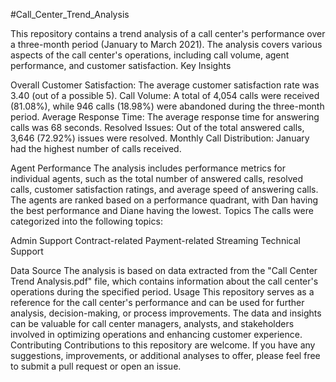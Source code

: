#Call_Center_Trend_Analysis




This repository contains a trend analysis of a call center's performance over a three-month period (January to March 2021). The analysis covers various aspects of the call center's operations, including call volume, agent performance, and customer satisfaction.
Key Insights

Overall Customer Satisfaction: The average customer satisfaction rate was 3.40 (out of a possible 5).
Call Volume: A total of 4,054 calls were received (81.08%), while 946 calls (18.98%) were abandoned during the three-month period.
Average Response Time: The average response time for answering calls was 68 seconds.
Resolved Issues: Out of the total answered calls, 3,646 (72.92%) issues were resolved.
Monthly Call Distribution: January had the highest number of calls received.

Agent Performance
The analysis includes performance metrics for individual agents, such as the total number of answered calls, resolved calls, customer satisfaction ratings, and average speed of answering calls. The agents are ranked based on a performance quadrant, with Dan having the best performance and Diane having the lowest.
Topics
The calls were categorized into the following topics:

Admin Support
Contract-related
Payment-related
Streaming
Technical Support

Data Source
The analysis is based on data extracted from the "Call Center Trend Analysis.pdf" file, which contains information about the call center's operations during the specified period.
Usage
This repository serves as a reference for the call center's performance and can be used for further analysis, decision-making, or process improvements. The data and insights can be valuable for call center managers, analysts, and stakeholders involved in optimizing operations and enhancing customer experience.
Contributing
Contributions to this repository are welcome. If you have any suggestions, improvements, or additional analyses to offer, please feel free to submit a pull request or open an issue.
